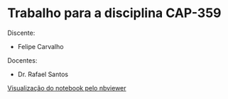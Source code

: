 # Trabalho para a disciplina CAP-359

Discente:
- Felipe Carvalho 

Docentes:

- Dr. Rafael Santos

[Visualização do notebook pelo nbviewer](https://nbviewer.jupyter.org/github/OldLipe/cap359/blob/master/script_mineracao_felipe.ipynb)
